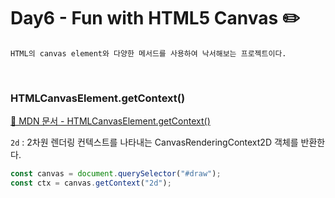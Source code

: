 # Day6 - Fun with HTML5 Canvas ✏️

```
HTML의 canvas element와 다양한 메서드를 사용하여 낙서해보는 프로젝트이다.
```

<br>

### HTMLCanvasElement.getContext()

[🔗 MDN 문서 - HTMLCanvasElement.getContext()](https://developer.mozilla.org/ko/docs/Web/API/HTMLCanvasElement/getContext)

`2d` : 2차원 렌더링 컨텍스트를 나타내는 CanvasRenderingContext2D 객체를 반환한다.

```javascript
const canvas = document.querySelector("#draw");
const ctx = canvas.getContext("2d");
```
